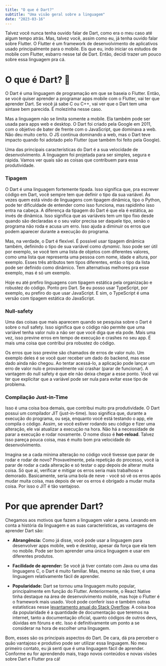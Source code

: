 ```yaml
---
title: "O que é Dart?"
subtitle: "Uma visão geral sobre a linguagem"
date: "2023-03-16"
---
```


Talvez você nunca tenha ouvido falar de Dart, como era o meu caso até algum tempo atrás. Mas, talvez você, assim como eu, já tenha ouvido falar sobre Flutter. O Flutter é um framework de desenvolvimento de aplicativos usado principalmente para o mobile. Eis que eu, indo iniciar os estudos de mobile com Flutter, esbarro nesse tal de Dart. Então, decidi trazer um pouco sobre essa linguagem pra cá.

# O que é Dart? 🎯

O Dart é uma linguagem de programação em que se baseia o Flutter. Então, se você quiser aprender a programar apps mobile com o Flutter, vai ter que aprender Dart. Se você já sabe C ou C++, vai ver que o Dart tem uma sintaxe bem parecida. É molezinha nesse caso.

Mas a linguagem não se limita somente a mobile. Ela também pode ser usada para apps web e desktop. O Dart foi criado pela Google em 2011, com o objetivo de bater de frente com o JavaScript, que dominava a web. Não deu muito certo. O JS continua dominando a web, mas o Dart teve impacto quando foi adotado pelo Flutter (que também foi feito pela Google).

Uma das principais características do Dart é a sua velocidade de desenvolvimento. A linguagem foi projetada para ser simples, segura e rápida. Vamos ver quais são as coisas que contribuem para essa produtividade.

### Tipagem

O Dart é uma linguagem fortemente tipada. Isso significa que, pra escrever código em Dart, você sempre tem que definir o tipo da sua variável. Às vezes quem está vindo de linguagens com tipagem dinâmica, tipo o Python, pode ter dificuldade de entender como isso funciona, mas rapidinho isso entra na cabeça. A diferença da tipagem do Dart é que ela é estática, ao invés de dinâmica. Isso significa que as variáveis tem um tipo fixo desde quando são declaradas e o seu valor precisa ser daquele tipo, senão o programa não roda e acusa um erro. Isso ajuda a diminuir os erros que podem aparecer durante a execução do programa.

Mas, na verdade, o Dart é flexível. É possível usar tipagem dinâmica também, definindo o tipo de sua variável como _dynamic_. Isso pode ser útil por exemplo, se você tem uma lista de objetos com diferentes valores, como uma lista que representa uma pessoa com nome, idade e altura, por exemplo. Esses três atributos tem tipos diferentes, então o tipo da lista pode ser definido como dinâmico. Tem alternativas melhores pra esse exemplo, mas é só um exemplo.

Hoje eu até prefiro linguagens com tipagem estática pela organização e robustez do código. Ponto pro Dart. Se eu posso usar TypeScript, por exemplo, eu prefiro do que usar JavaScript. E sim, o TypeScript é uma versão com tipagem estática do JavaScript.

### Null-safety

Uma das coisas que mais aparecem quando se pesquisa sobre o Dart é sobre o null safety. Isso significa que o código não permite que uma variável tenha valor nulo a não ser que você diga que ela pode. Mais uma vez, isso previne erros em tempo de execução e crashes no seu app. É mais uma coisa que contribui pra robustez do código.

Os erros que isso previne são chamados de erros de valor nulo. Um exemplo deles é se você quer receber um dado do backend, mas esse dado ainda não chegou. Ao tentar acessá-lo, a aplicação pode lançar um erro de valor nulo e provavelmente vai crashar (parar de funcionar). A vantagem do null safety é que ele não deixa chegar a esse ponto. Você vai ter que explicitar que a variável pode ser nula para evitar esse tipo de problema.

### Compilação Just-in-Time

Isso é uma coisa boa demais, que contribui muito pra produtividade. O Dart possui um compilador JIT (just-in-time). Isso significa que, durante a execução do programa, ou seja, enquanto você está testando o app, ele compila o código. Assim, se você estiver rodando seu código e fizer uma alteração, ele vai atualizar a execução na hora. Não há a necessidade de parar a execução e rodar novamente. O nome disso é **hot-reload**. Talvez isso pareça pouca coisa, mas é muito bom pra velocidade do desenvolvimento.

Imagina se a cada mínima alteração no código você tivesse que parar de rodar e rodar de novo? Provavelmente, pela repetição do processo, você ia parar de rodar a cada alteração e só testar o app depois de alterar muita coisa. Só que aí, verificar e mitigar os erros seria mais trabalhoso e demorado. Basicamente, seria uma bola de neve - você só vê os erros após mudar muita coisa, mas depois de ver os erros é obrigado a mudar muita coisa. Por isso o JIT é tão vantajoso.

# Por que aprender Dart?

Chegamos aos motivos que fazem a linguagem valer a pena. Levando em conta a história da linguagem e as suas características, as vantagens de aprender Dart são:

- **Abrangência:** Como já disse, você pode usar a linguagem para desenvolver apps mobile, web e desktop, apesar da força que ela tem no mobile. Pode ser bom aprender uma única linguagem e usar em diferentes produtos.

- **Facilidade de aprender:** Se você já tiver contato com Java ou uma das linguagens C, o Dart é muito familiar. Mas, mesmo se não tiver, é uma linguagem relativamente fácil de aprender.

- **Popularidade:** Dart se tornou uma linguagem muito popular, principalmente em função do Flutter. Anteriormente, o React Native tinha destaque na área de desenvolvimento mobile, mas hoje o Flutter é o framework mais usado. Você pode conferir isso e também outras estatísticas nesse [levantamento anual do Stack Overflow](https://survey.stackoverflow.co/2022/#most-popular-technologies-language-prof). A coisa boa da popularidade é a quantidade de documentação que teremos na internet, tanto a documentação oficial, quanto códigos de outros devs, dúvidas em fóruns e etc. Isso é definitivamente um ponto a se considerar na hora de escolher uma linguagem.

Bom, esses são os principais aspectos do Dart. De cara, dá pra perceber o quão vantajoso e produtivo pode ser utilizar essa linguagem. No meu primeiro contato, eu já senti que é uma linguagem fácil de aprender. Conforme eu for aprendendo mais, trago novos conteúdos e novas visões sobre Dart e Flutter pra cá!
